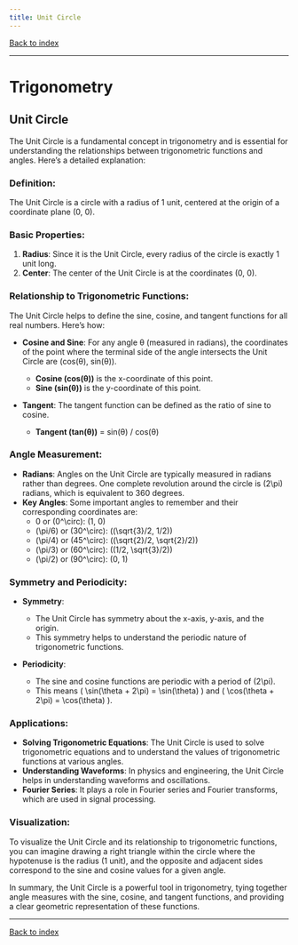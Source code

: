 ```yaml
---
title: Unit Circle
---
```


[Back to index](index.html)

---
# Trigonometry
## Unit Circle

The Unit Circle is a fundamental concept in trigonometry and is essential for understanding the relationships between trigonometric functions and angles. Here’s a detailed explanation:

### Definition:
The Unit Circle is a circle with a radius of 1 unit, centered at the origin of a coordinate plane (0, 0).

### Basic Properties:
1. **Radius**: Since it is the Unit Circle, every radius of the circle is exactly 1 unit long.
2. **Center**: The center of the Unit Circle is at the coordinates (0, 0).

### Relationship to Trigonometric Functions:
The Unit Circle helps to define the sine, cosine, and tangent functions for all real numbers. Here’s how:

- **Cosine and Sine**: For any angle θ (measured in radians), the coordinates of the point where the terminal side of the angle intersects the Unit Circle are (cos(θ), sin(θ)).
  - **Cosine (cos(θ))** is the x-coordinate of this point.
  - **Sine (sin(θ))** is the y-coordinate of this point.
  
- **Tangent**: The tangent function can be defined as the ratio of sine to cosine.
  - **Tangent (tan(θ))** = sin(θ) / cos(θ)
  
### Angle Measurement:
- **Radians**: Angles on the Unit Circle are typically measured in radians rather than degrees. One complete revolution around the circle is \(2\pi\) radians, which is equivalent to 360 degrees.
- **Key Angles**: Some important angles to remember and their corresponding coordinates are:
  - 0 or \(0^\circ\): (1, 0)
  - \(\pi/6\) or \(30^\circ\): \((\sqrt{3}/2, 1/2)\)
  - \(\pi/4\) or \(45^\circ\): \((\sqrt{2}/2, \sqrt{2}/2)\)
  - \(\pi/3\) or \(60^\circ\): \((1/2, \sqrt{3}/2)\)
  - \(\pi/2\) or \(90^\circ\): (0, 1)

### Symmetry and Periodicity:
- **Symmetry**:
  - The Unit Circle has symmetry about the x-axis, y-axis, and the origin.
  - This symmetry helps to understand the periodic nature of trigonometric functions.
  
- **Periodicity**:
  - The sine and cosine functions are periodic with a period of \(2\pi\).
  - This means \( \sin(\theta + 2\pi) = \sin(\theta) \) and \( \cos(\theta + 2\pi) = \cos(\theta) \).

### Applications:
- **Solving Trigonometric Equations**: The Unit Circle is used to solve trigonometric equations and to understand the values of trigonometric functions at various angles.
- **Understanding Waveforms**: In physics and engineering, the Unit Circle helps in understanding waveforms and oscillations.
- **Fourier Series**: It plays a role in Fourier series and Fourier transforms, which are used in signal processing.

### Visualization:
To visualize the Unit Circle and its relationship to trigonometric functions, you can imagine drawing a right triangle within the circle where the hypotenuse is the radius (1 unit), and the opposite and adjacent sides correspond to the sine and cosine values for a given angle.

In summary, the Unit Circle is a powerful tool in trigonometry, tying together angle measures with the sine, cosine, and tangent functions, and providing a clear geometric representation of these functions.

---
[Back to index](index.html)
